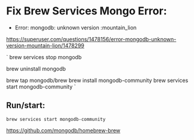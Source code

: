 # Fix Brew Services Mongo Error:

- Error: mongodb: unknown version :mountain_lion

https://superuser.com/questions/1478156/error-mongodb-unknown-version-mountain-lion/1478299


` brew services stop mongodb

  brew uninstall mongodb

  brew tap mongodb/brew
  brew install mongodb-community
  brew services start mongodb-community `


## Run/start:

  ` brew services start mongodb-community `

  https://github.com/mongodb/homebrew-brew
